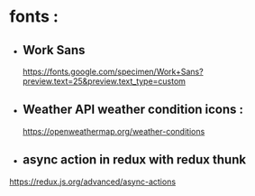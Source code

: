 # fonts :

- ## Work Sans

  https://fonts.google.com/specimen/Work+Sans?preview.text=25&preview.text_type=custom

- ## Weather API weather condition icons :

  https://openweathermap.org/weather-conditions

- ## async action in redux with redux thunk

https://redux.js.org/advanced/async-actions
